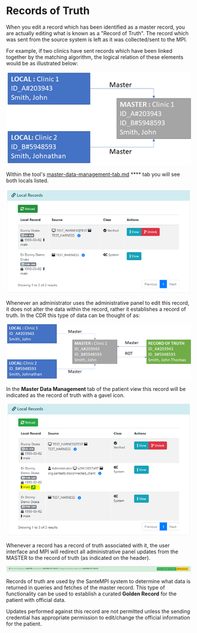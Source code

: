 # Records of Truth

When you edit a record which has been identified as a master record, you are actually editing what is known as a "Record of Truth". The record which was sent from the source system is left as it was collected/sent to the MPI.&#x20;

For example, if two clinics have sent records which have been linked together by the matching algorithm, the logical relation of these elements would be as illustrated below:

![](<../../.gitbook/assets/image (23).png>)

Within the tool's [master-data-management-tab.md](../../user-guides/santempi/the-patient-dashboard/master-data-management-tab.md "mention") **** tab you will see both locals listed.

![](<../../.gitbook/assets/image (428).png>)

Whenever an administrator uses the administrative panel to edit this record, it does not alter the data within the record, rather it establishes a record of truth. In the CDR this type of data can be thought of as:

![](<../../.gitbook/assets/image (137).png>)

In the **Master Data Management** tab of the patient view this record will be indicated as the record of truth with a gavel icon.

![](<../../.gitbook/assets/image (432).png>)

Whenever a record has a record of truth associated with it, the user interface and MPI will redirect all administrative panel updates from the MASTER to the record of truth (as indicated on the header).

![](<../../.gitbook/assets/image (434) (1).png>)

Records of truth are used by the SanteMPI system to determine what data is returned in queries and fetches of the master record. This type of functionality can be used to establish a curated **Golden Record** for the patient with official data.

Updates performed against this record are not permitted unless the sending credential has appropriate permission to edit/change the official information for the patient.
